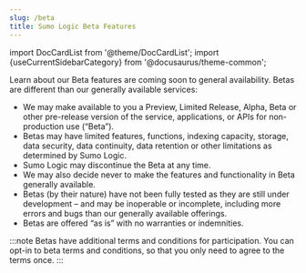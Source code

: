 ```yaml
---
slug: /beta
title: Sumo Logic Beta Features
---
```


import DocCardList from '@theme/DocCardList';
import {useCurrentSidebarCategory} from '@docusaurus/theme-common';

Learn about our Beta features are coming soon to general availability. Betas are different than our generally available services:

* We may make available to you a Preview, Limited Release, Alpha, Beta or other pre-release version of the service, applications, or APIs for non-production use (“Beta”).
* Betas may have limited features, functions, indexing capacity, storage, data security, data continuity, data retention or other limitations as determined by Sumo Logic.
* Sumo Logic may discontinue the Beta at any time.
* We may also decide never to make the features and functionality in Beta generally available.
* Betas (by their nature) have not been fully tested as they are still under development – and may be inoperable or incomplete, including more errors and bugs than our generally available offerings.
* Betas are offered “as is” with no warranties or indemnities.

:::note
Betas have additional terms and conditions for participation. You can opt-in to beta terms and conditions, so that you only need to agree to the terms once.
:::


<DocCardList items={useCurrentSidebarCategory().items}/>
